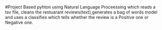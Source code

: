#Project Based pyhton using Natural Language Proceessing which reads a tsv file,
cleans the restuarant reviews(text),generates a bag of words model
and uses a classifies which tells whether the review is a Positive one or Negative one.
